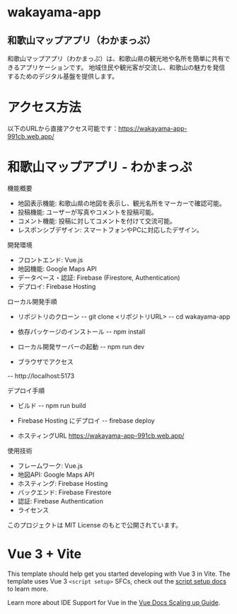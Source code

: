 # wakayama-app
## 和歌山マップアプリ（わかまっぷ）
和歌山マップアプリ（わかまっぷ）は、和歌山県の観光地や名所を簡単に共有できるアプリケーションです。
地域住民や観光客が交流し、和歌山の魅力を発信するためのデジタル基盤を提供します。

# アクセス方法
以下のURLから直接アクセス可能です：https://wakayama-app-991cb.web.app/

# 和歌山マップアプリ - わかまっぷ

機能概要
- 地図表示機能: 和歌山県の地図を表示し、観光名所をマーカーで確認可能。
- 投稿機能: ユーザーが写真やコメントを投稿可能。
- コメント機能: 投稿に対してコメントを付けて交流可能。
- レスポンシブデザイン: スマートフォンやPCに対応したデザイン。

開発環境
- フロントエンド: Vue.js
- 地図機能: Google Maps API
- データベース・認証: Firebase (Firestore, Authentication)
- デプロイ: Firebase Hosting

ローカル開発手順
- リポジトリのクローン
-- git clone <リポジトリURL>
-- cd wakayama-app

- 依存パッケージのインストール
-- npm install


- ローカル開発サーバーの起動
-- npm run dev


- ブラウザでアクセス

-- http://localhost:5173


デプロイ手順
- ビルド
-- npm run build
- Firebase Hosting にデプロイ
-- firebase deploy


- ホスティングURL https://wakayama-app-991cb.web.app/

使用技術
- フレームワーク: Vue.js
- 地図API: Google Maps API
- ホスティング: Firebase Hosting
- バックエンド: Firebase Firestore
- 認証: Firebase Authentication
- ライセンス


 このプロジェクトは MIT License のもとで公開されています。



# Vue 3 + Vite

This template should help get you started developing with Vue 3 in Vite. The template uses Vue 3 `<script setup>` SFCs, check out the [script setup docs](https://v3.vuejs.org/api/sfc-script-setup.html#sfc-script-setup) to learn more.

Learn more about IDE Support for Vue in the [Vue Docs Scaling up Guide](https://vuejs.org/guide/scaling-up/tooling.html#ide-support).
